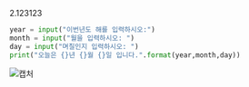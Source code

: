 2.123123
```py
year = input("이번년도 해를 입력하시오:")
month = input("월을 입력하시오: ")
day = input("며칠인지 입력하시오: ")
print("오늘은 {}년 {}월 {}일 입니다.".format(year,month,day))
```
![캡처](https://github.com/gnbhub/20232_Python_Basic/assets/136706437/e212e755-010f-490f-b0e8-02c729954218)

